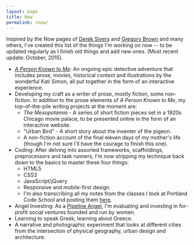 ```yaml
---
layout: page
title: Now
permalink: /now/
---
```

Inspired by the Now pages of [Derek Sivers](https://sivers.org/nowff) and [Gregory Brown](http://practicingdeveloper.com/now/) and many others, I've created this list of the things I'm working on now -- to be updated regularly as I finish old things and add new ones.  (Most recent update: October, 2015).

* [*A Person Known to Me*](http://www.apersonknowntome.com): An ongoing epic detective adventure that includes prose, movies, historical context and illustrations by the wonderful Kati Simon, all put together in the form of an interactive experience.
* Developing my craft as a writer of prose, mostly fiction, some non-fiction. In addition to the prose elements of *A Person Known to Me*, my top-of-the-pile writing projects at the moment are:
    * *The Mesopotamia* - A series of short fiction pieces set in a 1920s Chicago movie palace, to be presented online in the form of an interactive website.
    * "Urban Bird" - A short story about the inventer of the pigeon.
    * A non-fiction account of the final eleven days of my mother's life (though I'm not sure I'll have the courage to finish this one).
* Coding: After delving into assorted frameworks, scaffoldings, preprocessors and task runners, I'm now stripping my technique back down to the basics to master these four things:
    * HTML5
    * CSS3
    * JavaScript/jQuery
    * Responsive and mobile-first design.
    * I'm also transcribing all my notes from the classes I took at Portland Code School and posting them <a href="../pcsnotes/">here</a>.
* Angel Investing: As a [Pipeline Angel](http://pipelineangels.com/), I'm evaluating and investing in for-profit social ventures founded and run by women.
* Learning to speak Greek, learning about Greece.
* A narrative and photographic experiment that looks at different cities from the intersection of physical geography, urban design and architecture.
